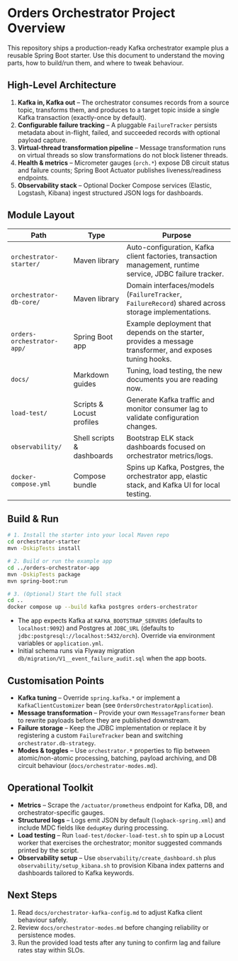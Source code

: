 ﻿# Orders Orchestrator Project Overview

This repository ships a production-ready Kafka orchestrator example plus a reusable Spring Boot starter. Use this document to understand the moving parts, how to build/run them, and where to tweak behaviour.

## High-Level Architecture

1. **Kafka in, Kafka out** – The orchestrator consumes records from a source topic, transforms them, and produces to a target topic inside a single Kafka transaction (exactly-once by default).
2. **Configurable failure tracking** – A pluggable `FailureTracker` persists metadata about in-flight, failed, and succeeded records with optional payload capture.
3. **Virtual-thread transformation pipeline** – Message transformation runs on virtual threads so slow transformations do not block listener threads.
4. **Health & metrics** – Micrometer gauges (`orch.*`) expose DB circuit status and failure counts; Spring Boot Actuator publishes liveness/readiness endpoints.
5. **Observability stack** – Optional Docker Compose services (Elastic, Logstash, Kibana) ingest structured JSON logs for dashboards.

## Module Layout

| Path | Type | Purpose |
|------|------|---------|
| `orchestrator-starter/` | Maven library | Auto-configuration, Kafka client factories, transaction management, runtime service, JDBC failure tracker. |
| `orchestrator-db-core/` | Maven library | Domain interfaces/models (`FailureTracker`, `FailureRecord`) shared across storage implementations. |
| `orders-orchestrator-app/` | Spring Boot app | Example deployment that depends on the starter, provides a message transformer, and exposes tuning hooks. |
| `docs/` | Markdown guides | Tuning, load testing, the new documents you are reading now. |
| `load-test/` | Scripts & Locust profiles | Generate Kafka traffic and monitor consumer lag to validate configuration changes. |
| `observability/` | Shell scripts & dashboards | Bootstrap ELK stack dashboards focused on orchestrator metrics/logs. |
| `docker-compose.yml` | Compose bundle | Spins up Kafka, Postgres, the orchestrator app, elastic stack, and Kafka UI for local testing. |

## Build & Run

```bash
# 1. Install the starter into your local Maven repo
cd orchestrator-starter
mvn -DskipTests install

# 2. Build or run the example app
cd ../orders-orchestrator-app
mvn -DskipTests package
mvn spring-boot:run

# 3. (Optional) Start the full stack
cd ..
docker compose up --build kafka postgres orders-orchestrator
```

- The app expects Kafka at `KAFKA_BOOTSTRAP_SERVERS` (defaults to `localhost:9092`) and Postgres at `JDBC_URL` (defaults to `jdbc:postgresql://localhost:5432/orch`). Override via environment variables or `application.yml`.
- Initial schema runs via Flyway migration `db/migration/V1__event_failure_audit.sql` when the app boots.

## Customisation Points

- **Kafka tuning** – Override `spring.kafka.*` or implement a `KafkaClientCustomizer` bean (see `OrdersOrchestratorApplication`).
- **Message transformation** – Provide your own `MessageTransformer` bean to rewrite payloads before they are published downstream.
- **Failure storage** – Keep the JDBC implementation or replace it by registering a custom `FailureTracker` bean and switching `orchestrator.db-strategy`.
- **Modes & toggles** – Use `orchestrator.*` properties to flip between atomic/non-atomic processing, batching, payload archiving, and DB circuit behaviour (`docs/orchestrator-modes.md`).

## Operational Toolkit

- **Metrics** – Scrape the `/actuator/prometheus` endpoint for Kafka, DB, and orchestrator-specific gauges.
- **Structured logs** – Logs emit JSON by default (`logback-spring.xml`) and include MDC fields like `dedupKey` during processing.
- **Load testing** – Run `load-test/docker-load-test.sh` to spin up a Locust worker that exercises the orchestrator; monitor suggested commands printed by the script.
- **Observability setup** – Use `observability/create_dashboard.sh` plus `observability/setup_kibana.sh` to provision Kibana index patterns and dashboards tailored to Kafka keywords.

## Next Steps

1. Read `docs/orchestrator-kafka-config.md` to adjust Kafka client behaviour safely.
2. Review `docs/orchestrator-modes.md` before changing reliability or persistence modes.
3. Run the provided load tests after any tuning to confirm lag and failure rates stay within SLOs.
